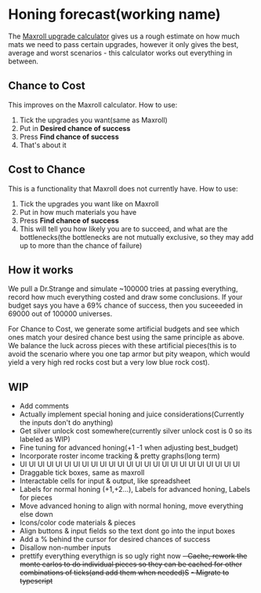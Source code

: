 # Honing forecast(working name)

The [Maxroll upgrade calculator](https://maxroll.gg/lost-ark/upgrade-calculator) gives us a rough estimate on how much mats we need to pass certain upgrades, however it only gives the best, average and worst scenarios - this calculator works out everything in between.

## Chance to Cost

This improves on the Maxroll calculator. How to use:

1. Tick the upgrades you want(same as Maxroll)
2. Put in **Desired chance of success**
3. Press **Find chance of success**
4. That's about it

## Cost to Chance

This is a functionality that Maxroll does not currently have. How to use:

1. Tick the upgrades you want like on Maxroll
2. Put in how much materials you have
3. Press **Find chance of success**
4. This will tell you how likely you are to succeed, and what are the bottlenecks(the bottlenecks are not mutually exclusive, so they may add up to more than the chance of failure)

## How it works

We pull a Dr.Strange and simulate ~100000 tries at passing everything, record how much everything costed and draw some conclusions. If your budget says you have a 69% chance of success, then you suceeeded in 69000 out of 100000 universes.

For Chance to Cost, we generate some artificial budgets and see which ones match your desired chance best using the same principle as above. We balance the luck across pieces with these artificial pieces(this is to avoid the scenario where you one tap armor but pity weapon, which would yield a very high red rocks cost but a very low blue rock cost).

## WIP

- Add comments
- Actually implement special honing and juice considerations(Currently the inputs don't do anything)
- Get silver unlock cost somewhere(currently silver unlock cost is 0 so its labeled as WIP)
- Fine tuning for advanced honing(+1 -1 when adjusting best_budget)
- Incorporate roster income tracking & pretty graphs(long term)
- UI UI UI UI UI UI UI UI UI UI UI UI UI UI UI UI UI UI UI UI UI UI UI UI UI
- Draggable tick boxes, same as maxroll
- Interactable cells for input & output, like spreadsheet
- Labels for normal honing (+1,+2...), Labels for advanced honing, Labels for pieces
- Move advanced honing to align with normal honing, move everything else down
- Icons/color code materials & pieces
- Align buttons & input fields so the text dont go into the input boxes
- Add a % behind the cursor for desired chances of success
- Disallow non-number inputs
- prettify everything everythign is so ugly right now
~~- Cache, rework the monte carlos to do individual pieces so they can be cached for other combinations of ticks(and add them when needed)S~~
~~- Migrate to typescript~~
